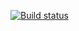 [![Build status](https://ci.appveyor.com/api/projects/status/m4falggiub6j13so?svg=true)](https://ci.appveyor.com/project/iojuch/pageobject)
